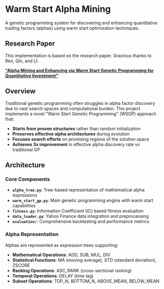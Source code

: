 # Warm Start Alpha Mining

A genetic programming system for discovering and enhancing quantitative trading factors (alphas) using warm start optimization techniques.

## Research Paper

This implementation is based on the research paper. Gracious thanks to Ren, Qin, and LI:

**["Alpha Mining and Enhancing via Warm Start Genetic Programming for Quantitative Investment"](https://arxiv.org/abs/2412.00896)**  

## Overview

Traditional genetic programming often struggles in alpha factor discovery due to vast search spaces and computational burden. This project implements a novel "Warm Start Genetic Programming" (WSGP) approach that:

- **Starts from proven structures** rather than random initialization
- **Preserves effective alpha architectures** during evolution
- **Focuses search efforts** on promising regions of the solution space
- **Achieves 3x improvement** in effective alpha discovery rate vs traditional GP

## Architecture

### Core Components

- **`alpha_tree.py`**: Tree-based representation of mathematical alpha expressions
- **`warm_start_gp.py`**: Main genetic programming engine with warm start capabilities
- **`fitness.py`**: Information Coefficient (IC) based fitness evaluation
- **`data_loader.py`**: Yahoo Finance data integration and preprocessing
- **`evaluation/`**: Comprehensive backtesting and performance metrics

### Alpha Representation

Alphas are represented as expression trees supporting:

- **Mathematical Operations**: ADD, SUB, MUL, DIV
- **Statistical Functions**: MA (moving average), STD (standard deviation), ZSCORE
- **Ranking Operations**: ASC_RANK (cross-sectional ranking)
- **Temporal Operations**: DELAY (time lag)
- **Subset Operations**: TOP_N, BOTTOM_N, ABOVE_MEAN, BELOW_MEAN
